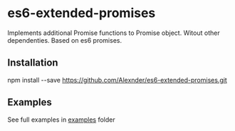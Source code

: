 # es6-extended-promises
Implements additional Promise functions to Promise object. Witout other dependenties. Based on es6 promises.

## Installation
  npm install --save https://github.com/Alexnder/es6-extended-promises.git

## Examples
See full examples in [examples](examples) folder